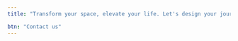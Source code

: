 ```yaml
---
title: "Transform your space, elevate your life. Let's design your journey together."

btn: "Contact us"
---
```

